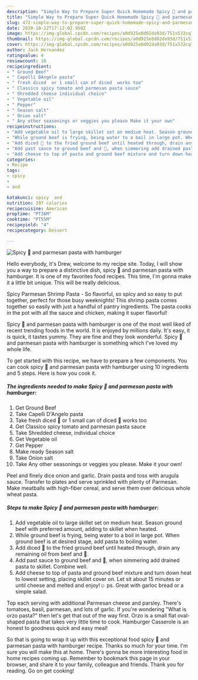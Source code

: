 ```yaml
---
description: "Simple Way to Prepare Super Quick Homemade Spicy 🍅 and parmesan pasta with hamburger"
title: "Simple Way to Prepare Super Quick Homemade Spicy 🍅 and parmesan pasta with hamburger"
slug: 472-simple-way-to-prepare-super-quick-homemade-spicy-and-parmesan-pasta-with-hamburger
date: 2020-10-22T17:12:02.950Z
image: https://img-global.cpcdn.com/recipes/a0d925e8d02da93d/751x532cq70/spicy-🍅-and-parmesan-pasta-with-hamburger-recipe-main-photo.jpg
thumbnail: https://img-global.cpcdn.com/recipes/a0d925e8d02da93d/751x532cq70/spicy-🍅-and-parmesan-pasta-with-hamburger-recipe-main-photo.jpg
cover: https://img-global.cpcdn.com/recipes/a0d925e8d02da93d/751x532cq70/spicy-🍅-and-parmesan-pasta-with-hamburger-recipe-main-photo.jpg
author: Jack Hernandez
ratingvalue: 4
reviewcount: 10
recipeingredient:
- " Ground Beef"
- " Capelli DAngelo pasta"
- " fresh diced  or 1 small can of diced  works too"
- " Classico spicy tomato and parmesan pasta sauce"
- " Shredded cheese individual choice"
- " Vegetable oil"
- " Pepper"
- " Season salt"
- " Onion salt"
- " Any other seasonings or veggies you please Make it your own"
recipeinstructions:
- "Add vegetable oil to large skillet set on medium heat. Season ground beef with preferred amount, adding to skillet when heated."
- "While ground beef is frying, being water to a boil in large pot. When ground beef is at desired stage, add pasta to boiling water."
- "Add diced 🍅 to the fried ground beef until heated through, drain any remaining oil from beef and 🍅."
- "Add past sauce to ground beef and 🍅, when simmering add drained pasta to skillet. Combine well."
- "Add cheese to top of pasta and ground beef mixture and turn down heat to lowest setting, placing skillet cover on. Let sit about 15 minutes or until cheese and melted and enjoy!☺ ps. Great with garloc bread or a simple salad."
categories:
- Recipe
tags:
- spicy
- 
- and

katakunci: spicy  and 
nutrition: 197 calories
recipecuisine: American
preptime: "PT36M"
cooktime: "PT55M"
recipeyield: "4"
recipecategory: Dessert

---
```



![Spicy 🍅 and parmesan pasta with hamburger](https://img-global.cpcdn.com/recipes/a0d925e8d02da93d/751x532cq70/spicy-🍅-and-parmesan-pasta-with-hamburger-recipe-main-photo.jpg)

Hello everybody, it's Drew, welcome to my recipe site. Today, I will show you a way to prepare a distinctive dish, spicy 🍅 and parmesan pasta with hamburger. It is one of my favorites food recipes. This time, I'm gonna make it a little bit unique. This will be really delicious.

Spicy Parmesan Shrimp Pasta - So flavorful, so spicy and so easy to put together, perfect for those busy weeknights! This shrimp pasta comes together so easily with just a handful of pantry ingredients. The pasta cooks in the pot with all the sauce and chicken, making it super flavorful!

Spicy 🍅 and parmesan pasta with hamburger is one of the most well liked of recent trending foods in the world. It is enjoyed by millions daily. It's easy, it is quick, it tastes yummy. They are fine and they look wonderful. Spicy 🍅 and parmesan pasta with hamburger is something which I've loved my whole life.


To get started with this recipe, we have to prepare a few components. You can cook spicy 🍅 and parmesan pasta with hamburger using 10 ingredients and 5 steps. Here is how you cook it.

<!--inarticleads1-->

##### The ingredients needed to make Spicy 🍅 and parmesan pasta with hamburger:

1. Get  Ground Beef
1. Take  Capelli D&#39;Angelo pasta
1. Take  fresh diced 🍅 or 1 small can of diced 🍅 works too
1. Get  Classico spicy tomato and parmesan pasta sauce
1. Take  Shredded cheese, individual choice
1. Get  Vegetable oil
1. Get  Pepper
1. Make ready  Season salt
1. Take  Onion salt
1. Take  Any other seasonings or veggies you please. Make it your own!


Peel and finely dice onion and garlic. Drain pasta and toss with arugula sauce. Transfer to plates and serve sprinkled with plenty of Parmesan. Make meatballs with high-fiber cereal, and serve them over delicious whole wheat pasta. 

<!--inarticleads2-->

##### Steps to make Spicy 🍅 and parmesan pasta with hamburger:

1. Add vegetable oil to large skillet set on medium heat. Season ground beef with preferred amount, adding to skillet when heated.
1. While ground beef is frying, being water to a boil in large pot. When ground beef is at desired stage, add pasta to boiling water.
1. Add diced 🍅 to the fried ground beef until heated through, drain any remaining oil from beef and 🍅.
1. Add past sauce to ground beef and 🍅, when simmering add drained pasta to skillet. Combine well.
1. Add cheese to top of pasta and ground beef mixture and turn down heat to lowest setting, placing skillet cover on. Let sit about 15 minutes or until cheese and melted and enjoy!☺ ps. Great with garloc bread or a simple salad.


Top each serving with additional Parmesan cheese and parsley. There&#39;s tomatoes, basil, parmesan, and lots of garlic. If you&#39;re wondering &#34;What is orzo pasta?&#34; then let&#39;s get that out of the way first. Orzo is a small flat oval-shaped pasta that takes very little time to cook. Hamburger Casserole is an honest to goodness quick and easy meal! 

So that is going to wrap it up with this exceptional food spicy 🍅 and parmesan pasta with hamburger recipe. Thanks so much for your time. I'm sure you will make this at home. There's gonna be more interesting food in home recipes coming up. Remember to bookmark this page in your browser, and share it to your family, colleague and friends. Thank you for reading. Go on get cooking!

